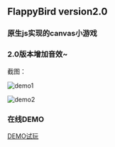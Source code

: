 ## FlappyBird version2.0 ##
### 原生js实现的canvas小游戏 ###


### 2.0版本增加音效~ ###

截图：

![demo1][1]


![demo2][2]




### 在线DEMO ###
[DEMO试玩][3]


  [1]: ./readme-image/demo1.jpg
  [2]: ./readme-image/demo2.jpg
  [3]: https://pengjiyuan.github.io/FlappyBird
  
